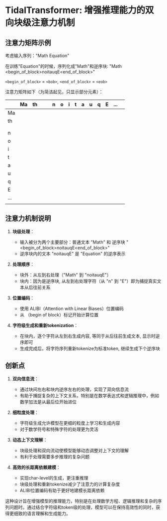 # TidalTransformer: 增强推理能力的双向块级注意力机制

## 注意力矩阵示例

考虑输入序列："Math Equation" 

在训练"Equation"的时候，序列化成"Math"和逆序块: "Math <begin_of_block>noitauqE<end_of_block>"

`<begin_of_block>` = `<bob>`, `<end_of_block>` = `<eob>`

注意力矩阵如下（为简洁起见，只显示部分元素）：

|       | Ma | th |    | <bob> | n | o | i | t | a | u | q | E | ... | <eob> |
|-------|----|----|----|-------|---|---|---|---|---|---|---|---|-----|-------|
| Ma    |    |    |    |       |   |   |   |   |   |   |   |   |     |       |
| th    |    |    |    |       |   |   |   |   |   |   |   |   |     |       |
|       |    |    |    |       |   |   |   |   |   |   |   |   |     |       |
| <bob> |    |    |    |       |   |   |   |   |   |   |   |   |     |       |
| n     |    |    |    |       |   |   |   |   |   |   |   |   |     |       |
| o     |    |    |    |       |   |   |   |   |   |   |   |   |     |       |
| i     |    |    |    |       |   |   |   |   |   |   |   |   |     |       |
| t     |    |    |    |       |   |   |   |   |   |   |   |   |     |       |
| a     |    |    |    |       |   |   |   |   |   |   |   |   |     |       |
| u     |    |    |    |       |   |   |   |   |   |   |   |   |     |       |
| q     |    |    |    |       |   |   |   |   |   |   |   |   |     |       |
| E     |    |    |    |       |   |   |   |   |   |   |   |   |     |       |
| ...   |    |    |    |       |   |   |   |   |   |   |   |   |     |       |
| <eob> |    |    |    |       |   |   |   |   |   |   |   |   |     |       |

## 注意力机制说明

1. **块级处理**：
   - 输入被分为两个主要部分：普通文本 "Math" 和 逆序块 "<begin_of_block>noitauqE<end_of_block>"
   - 逆序块内的文本 "noitauqE" 是 "Equation" 的逆序表示

2. **处理顺序**：
   - 块外：从左到右处理（"Math" 到 "noitauqE"）
   - 块内：因为是逆序块, 从左到右处理字符（从 "n" 到 "E"）即为捕捉真实文本从后往前关系

3. **位置编码**：
   - 使用 ALIBI（Attention with Linear Biases）位置编码
   - 从 <bob>（begin of block）标记开始计算位置

4. **字符级生成和重新tokenization**：
   - 在块内，逐个字符从左到右生成内容, 等同于从后往前生成文本, 显示时逆序即可
   - 生成完成后，将字符序列重新tokenize为标准token, 继续生成下个逆序块

## 创新点

1. **双向信息流**：
   - 通过块间左右和块内逆序左右的处理，实现了双向信息流
   - 有助于捕捉复杂的上下文关系，特别是在数学表达式和逻辑推理中，例如数学加法是从最后位开始进位

2. **细粒度处理**：
   - 字符级生成允许模型在更细的粒度上学习和生成内容
   - 对于数学符号和特殊字符的处理更为灵活

3. **动态上下文理解**：
   - 块级处理和双向流动使模型能够动态调整对上下文的理解
   - 有利于处理需要多步推理的复杂问题

4. **高效的长距离依赖建模**：
   - 实现char-level的生成，更注重推理
   - 块级处理和重新tokenize减少了注意力的计算复杂度
   - ALIBI位置编码有助于更好地建模长距离依赖

这种设计旨在增强模型的推理能力，特别是在处理数学方程、逻辑推理和复杂的序列问题时。通过结合字符级和token级的处理，模型可以在保持高效性的同时，获得更细致的语言理解和生成能力。